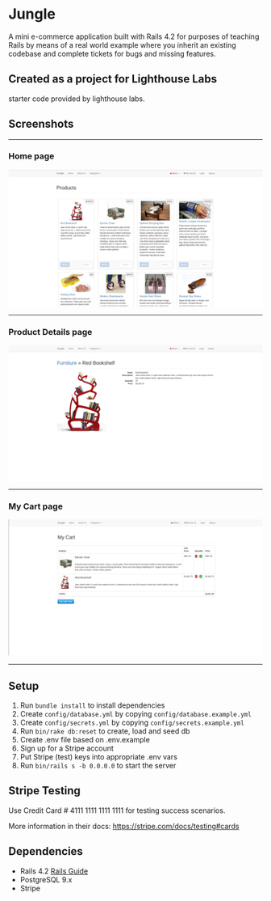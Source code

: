 # Jungle

A mini e-commerce application built with Rails 4.2 for purposes of teaching Rails by means of a real world example where you inherit an existing codebase and complete tickets for bugs and missing features.

## Created as a project for Lighthouse Labs

starter code provided by lighthouse labs.

## Screenshots
-----------------------------------------
### Home page
![Home_screenshot](https://github.com/copelandbrandon/Jungle-rails/blob/master/public/images/home_page_screenshot.png?raw=true)

-----------------------------------------
### Product Details page
![Details_screenshot](https://github.com/copelandbrandon/Jungle-rails/blob/master/public/images/product_details_screenshot.png?raw=true)

-----------------------------------------
### My Cart page
![Cart_screenshot](https://github.com/copelandbrandon/Jungle-rails/blob/master/public/images/my_cart_screenshot.png?raw=true)

-----------------------------------------

## Setup

1. Run `bundle install` to install dependencies
2. Create `config/database.yml` by copying `config/database.example.yml`
3. Create `config/secrets.yml` by copying `config/secrets.example.yml`
4. Run `bin/rake db:reset` to create, load and seed db
5. Create .env file based on .env.example
6. Sign up for a Stripe account
7. Put Stripe (test) keys into appropriate .env vars
8. Run `bin/rails s -b 0.0.0.0` to start the server

## Stripe Testing

Use Credit Card # 4111 1111 1111 1111 for testing success scenarios.

More information in their docs: <https://stripe.com/docs/testing#cards>

## Dependencies

* Rails 4.2 [Rails Guide](http://guides.rubyonrails.org/v4.2/)
* PostgreSQL 9.x
* Stripe
